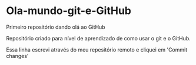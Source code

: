# Ola-mundo-git-e-GitHub
 Primeiro repositório dando olá ao GitHub

Repositório criado para nível de aprendizado de como usar o git e o GitHub.

Essa linha escrevi através do meu repesitório remoto e cliquei em 'Commit changes' 
